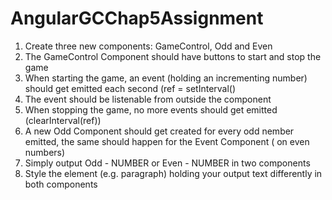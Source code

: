 # AngularGCChap5Assignment
<ol>
  <li>Create three new components: GameControl, Odd and Even</li>
  <li>The GameControl Component should have buttons to start and stop the game</li>
  <li>When starting the game, an event (holding an incrementing number) should get emitted each second (ref = setInterval()</li>
  <li>The event should be listenable from outside the component</li>
  <li>When stopping the game, no more events should get emitted (clearInterval(ref))</li>
  <li>A new Odd Component should get created for every odd nember emitted, the same should happen for the Event Component ( on even numbers)</li>
  <li>Simply output Odd - NUMBER or Even - NUMBER in two components</li>
  <li>Style the element (e.g. paragraph) holding your output text differently in both components</li>
</ol>
